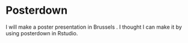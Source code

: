 # Posterdown
I will make a poster presentation in Brussels [](#lang-be). I thought I can make it by using posterdown in Rstudio. 
